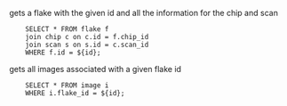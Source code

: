 gets a flake with the given id and all the information for the chip and scan

        SELECT * FROM flake f
        join chip c on c.id = f.chip_id
        join scan s on s.id = c.scan_id
        WHERE f.id = ${id};

gets all images associated with a given flake id

        SELECT * FROM image i
        WHERE i.flake_id = ${id};
